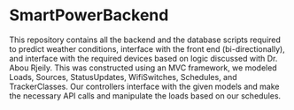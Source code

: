# SmartPowerBackend
This repository contains all the backend and the database scripts required to predict weather conditions, interface with the front end (bi-directionally),
and interface with the required devices based on logic discussed with Dr. Abou Rjeily. This was constructed using an MVC framework, we modeled Loads, Sources,
StatusUpdates, WifiSwitches, Schedules, and TrackerClasses. Our controllers interface with the given models and make the necessary API calls and manipulate the
loads based on our schedules.